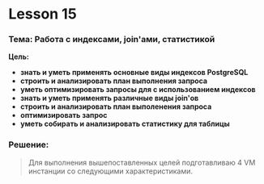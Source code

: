 # Lesson 15
### Тема: Работа с индексами, join'ами, cтатистикой

__Цель:__

* __знать и уметь применять основные виды индексов PostgreSQL__
* __строить и анализировать план выполнения запроса__
* __уметь оптимизировать запросы для с использованием индексов__
* __знать и уметь применять различные виды join'ов__
* __строить и анализировать план выполенения запроса__
* __оптимизировать запрос__
* __уметь собирать и анализировать статистику для таблицы__



### Решение:
> Для выполнения вышепоставленных целей подготавливаю 4 VM инстанции со следующими характеристиками.

